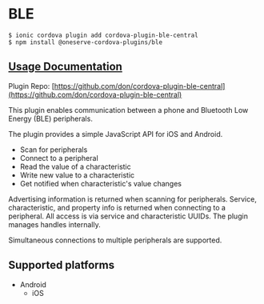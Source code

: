 # BLE

```text
$ ionic cordova plugin add cordova-plugin-ble-central
$ npm install @oneserve-cordova-plugins/ble
```

## [Usage Documentation](https://oneserve.gitbook.io/oneserve-cordova-plugins/plugins/ble/)

Plugin Repo: [https://github.com/don/cordova-plugin-ble-central](https://github.com/don/cordova-plugin-ble-central)

This plugin enables communication between a phone and Bluetooth Low Energy \(BLE\) peripherals.

The plugin provides a simple JavaScript API for iOS and Android.

* Scan for peripherals
* Connect to a peripheral
* Read the value of a characteristic
* Write new value to a characteristic
* Get notified when characteristic's value changes

Advertising information is returned when scanning for peripherals. Service, characteristic, and property info is returned when connecting to a peripheral. All access is via service and characteristic UUIDs. The plugin manages handles internally.

Simultaneous connections to multiple peripherals are supported.

## Supported platforms

* Android
  * iOS

